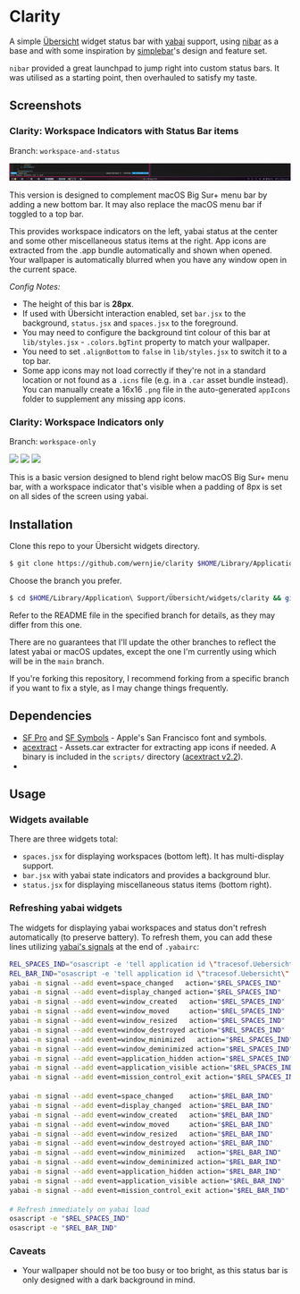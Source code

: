 # Clarity

A simple [Übersicht](https://github.com/felixhageloh/uebersicht) widget status bar with [yabai](https://github.com/koekeishiya/yabai) support, using [nibar](https://github.com/kkga/nibar) as a base and with some inspiration by [simplebar](https://github.com/Jean-Tinland/simple-bar)'s design and feature set.

`nibar` provided a great launchpad to jump right into custom status bars. It was utilised as a starting point, then overhauled to satisfy my taste.

## Screenshots

### Clarity: Workspace Indicators with Status Bar items

Branch: `workspace-and-status`

![](showcase/screenshot_v3.png)

This version is designed to complement macOS Big Sur+ menu bar by adding a new bottom bar. It may also replace the macOS menu bar if toggled to a top bar.

This provides workspace indicators on the left, yabai status at the center and some other miscellaneous status items at the right. App icons are extracted from the .app bundle automatically and shown when opened. Your wallpaper is automatically blurred when you have any window open in the current space.

*Config Notes:*
- The height of this bar is **28px**.
- If used with Übersicht interaction enabled, set `bar.jsx` to the background, `status.jsx` and `spaces.jsx` to the foreground.
- You may need to configure the background tint colour of this bar at `lib/styles.jsx` - `.colors.bgTint` property to match your wallpaper.
- You need to set `.alignBottom` to `false` in `lib/styles.jsx` to switch it to a top bar.
- Some app icons may not load correctly if they're not in a standard location or not found as a `.icns` file (e.g. in a `.car` asset bundle instead). You can manually create a 16x16 `.png` file in the auto-generated `appIcons` folder to supplement any missing app icons.

### Clarity: Workspace Indicators only

Branch: `workspace-only`

![](showcase/screenshot_v2L.png)
![](showcase/screenshot_v2W.png)
![](showcase/screenshot_v2D.png)

This is a basic version designed to blend right below macOS Big Sur+ menu bar, with a workspace indicator that's visible when a padding of 8px is set on all sides of the screen using yabai.

## Installation

Clone this repo to your Übersicht widgets directory.
```bash
$ git clone https://github.com/wernjie/clarity $HOME/Library/Application\ Support/Übersicht/widgets/clarity
```
Choose the branch you prefer.
```bash
$ cd $HOME/Library/Application\ Support/Übersicht/widgets/clarity && git checkout <branch>
```
Refer to the README file in the specified branch for details, as they may differ from this one.

There are no guarantees that I'll update the other branches to reflect the latest yabai or macOS updates, except the one I'm currently using which will be in the `main` branch.

If you're forking this repository, I recommend forking from a specific branch if you want to fix a style, as I may change things frequently.

## Dependencies

- [SF Pro](https://developer.apple.com/fonts/) and [SF Symbols](https://developer.apple.com/sf-symbols/) - Apple's San Francisco font and symbols.
- [acextract](https://github.com/bartoszj/acextract) - Assets.car extracter for extracting app icons if needed. A binary is included in the `scripts/` directory ([acextract v2.2](https://github.com/bartoszj/acextract/releases/tag/2.2)).
-
## Usage

### Widgets available

There are three widgets total:
- `spaces.jsx` for displaying workspaces (bottom left). It has multi-display support.
- `bar.jsx` with yabai state indicators and provides a background blur.
- `status.jsx` for displaying miscellaneous status items (bottom right).

### Refreshing yabai widgets

The widgets for displaying yabai workspaces and status don't refresh automatically (to preserve battery). To refresh them, you can add these lines utilizing [yabai's signals](https://github.com/koekeishiya/yabai/wiki/Commands#automation-with-rules-and-signals) at the end of `.yabairc`:

```sh
REL_SPACES_IND="osascript -e 'tell application id \"tracesof.Uebersicht\" to refresh widget id \"clarity-spaces-jsx\"'"
REL_BAR_IND="osascript -e 'tell application id \"tracesof.Uebersicht\" to refresh widget id \"clarity-bar-jsx\"'"
yabai -m signal --add event=space_changed   action="$REL_SPACES_IND"
yabai -m signal --add event=display_changed action="$REL_SPACES_IND"
yabai -m signal --add event=window_created   action="$REL_SPACES_IND"
yabai -m signal --add event=window_moved     action="$REL_SPACES_IND"
yabai -m signal --add event=window_resized   action="$REL_SPACES_IND"
yabai -m signal --add event=window_destroyed action="$REL_SPACES_IND"
yabai -m signal --add event=window_minimized   action="$REL_SPACES_IND"
yabai -m signal --add event=window_deminimized action="$REL_SPACES_IND"
yabai -m signal --add event=application_hidden action="$REL_SPACES_IND"
yabai -m signal --add event=application_visible action="$REL_SPACES_IND"
yabai -m signal --add event=mission_control_exit action="$REL_SPACES_IND"

yabai -m signal --add event=space_changed    action="$REL_BAR_IND"
yabai -m signal --add event=display_changed  action="$REL_BAR_IND"
yabai -m signal --add event=window_created   action="$REL_BAR_IND"
yabai -m signal --add event=window_moved     action="$REL_BAR_IND"
yabai -m signal --add event=window_resized   action="$REL_BAR_IND"
yabai -m signal --add event=window_destroyed action="$REL_BAR_IND"
yabai -m signal --add event=window_minimized   action="$REL_BAR_IND"
yabai -m signal --add event=window_deminimized action="$REL_BAR_IND"
yabai -m signal --add event=application_hidden action="$REL_BAR_IND"
yabai -m signal --add event=application_visible action="$REL_BAR_IND"
yabai -m signal --add event=mission_control_exit action="$REL_BAR_IND"

# Refresh immediately on yabai load
osascript -e "$REL_SPACES_IND"
osascript -e "$REL_BAR_IND"
```

### Caveats

- Your wallpaper should not be too busy or too bright, as this status bar is only designed with a dark background in mind.


